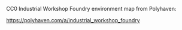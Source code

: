 CC0 Industrial Workshop Foundry environment map from Polyhaven:

https://polyhaven.com/a/industrial_workshop_foundry
